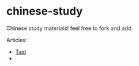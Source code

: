 # chinese-study

Chinese study materials! feel free to fork and add.

Articles:

* [Taxi](/taxi.md)
* 

